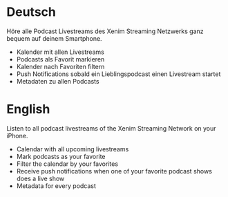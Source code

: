# Deutsch

Höre alle Podcast Livestreams des Xenim Streaming Netzwerks ganz bequem auf deinem Smartphone.

- Kalender mit allen Livestreams
- Podcasts als Favorit markieren
- Kalender nach Favoriten filtern
- Push Notifications sobald ein Lieblingspodcast einen Livestream startet
- Metadaten zu allen Podcasts

# English

Listen to all podcast livestreams of the Xenim Streaming Network on your iPhone.

- Calendar with all upcoming livestreams
- Mark podcasts as your favorite
- Filter the calendar by your favorites
- Receive push notifications when one of your favorite podcast shows does a live show
- Metadata for every podcast
